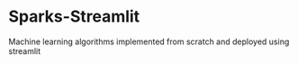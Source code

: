 # Sparks-Streamlit
Machine learning algorithms implemented from scratch and deployed using streamlit
